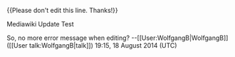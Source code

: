 {{Please don't edit this line. Thanks!}}

Mediawiki Update Test

So, no more error message when editing? --[[User:WolfgangB|WolfgangB]] ([[User talk:WolfgangB|talk]]) 19:15, 18 August 2014 (UTC)
